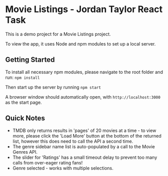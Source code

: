 # Movie Listings - Jordan Taylor React Task

This is a demo project for a Movie Listings project.

To view the app, it uses Node and npm modules to set up a local server.

## Getting Started

To install all necessary npm modules, please navigate to the root folder and run:
`npm install`

Then start up the server by running
`npm start`

A browser window should automatically open, with `http://localhost:3000` as the start page.


## Quick Notes

* TMDB only returns results in 'pages' of 20 movies at a time - to view more, please click the 'Load More' button at the bottom of the returned list, however this does need to call the API a second time.
* The genre sidebar name list is auto-populated by a call to the Movie Genres API.
* The slider for 'Ratings' has a small timeout delay to prevent too many calls from over-eager rating fans!
* Genre selected - works with multiple selections.
